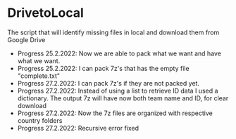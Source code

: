 # DrivetoLocal
The script that will identify missing files in local and download them from Google Drive
<ul>
  <li>Progress 25.2.2022: Now we are able to pack what we want and have what we want.</li>
  <li>Progress 25.2.2022: I can pack 7z's that has the empty file "complete.txt"</li>
  <li>Progress 27.2.2022: I can pack 7z's if they are not packed yet.</li>
  <li>Progress 27.2.2022: Instead of using a list to retrieve ID data I used a dictionary. The output 7z will have now both team name and ID, for clear download</li>
  <li>Progress 27.2.2022: Now the 7z files are organized with respective country folders</li>
  <li>Progress 27.2.2022: Recursive error fixed</li>
</ul>
